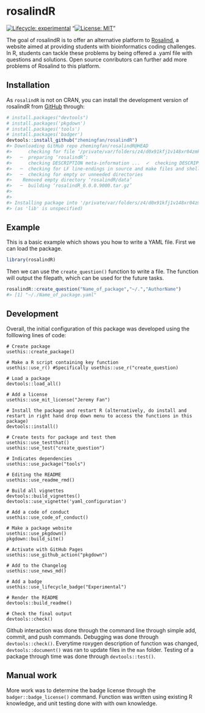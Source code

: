 
<!-- README.md is generated from README.Rmd. Please edit that file -->

# rosalindR

<!-- badges: start -->

[![Lifecycle:
experimental](https://img.shields.io/badge/lifecycle-experimental-orange.svg)](https://www.tidyverse.org/lifecycle/#experimental)
“[![License:
MIT](https://img.shields.io/badge/license-MIT-blue.svg)](https://cran.r-project.org/web/licenses/MIT)”
<!-- badges: end -->

The goal of rosalindR is to offer an alternative platform to
[Rosalind](http://rosalind.info/problems/locations/), a website aimed at
providing students with bioinformatics coding challenges. In R, students
can tackle these problems by being offered a .yaml file with questions
and solutions. Open source conributors can further add more problems of
Rosalind to this platform.

## Installation

As `rosalindR` is not on CRAN, you can install the development version
of rosalindR from [GitHub](https://github.com/) through:

``` r
# install.packages("devtools")
# install.packages('pkgdown')
# install.packages('tools')
# install.packages('badger')
devtools::install_github("zhemingfan/rosalindR")
#> Downloading GitHub repo zhemingfan/rosalindR@HEAD
#>      checking for file ‘/private/var/folders/z4/d0x91kfj1v148xr04zmkynh40000gp/T/RtmpjRWCoK/remotes2083109136cd/zhemingfan-rosalindR-b363ad7/DESCRIPTION’ ...  ✓  checking for file ‘/private/var/folders/z4/d0x91kfj1v148xr04zmkynh40000gp/T/RtmpjRWCoK/remotes2083109136cd/zhemingfan-rosalindR-b363ad7/DESCRIPTION’
#>   ─  preparing ‘rosalindR’:
#>      checking DESCRIPTION meta-information ...  ✓  checking DESCRIPTION meta-information
#>   ─  checking for LF line-endings in source and make files and shell scripts
#>   ─  checking for empty or unneeded directories
#>    Removed empty directory ‘rosalindR/data’
#>   ─  building ‘rosalindR_0.0.0.9000.tar.gz’
#>      
#> 
#> Installing package into '/private/var/folders/z4/d0x91kfj1v148xr04zmkynh40000gp/T/Rtmp0Q1NhJ/temp_libpath158d7e3b0752'
#> (as 'lib' is unspecified)
```

## Example

This is a basic example which shows you how to write a YAML file. First
we can load the package.

``` r
library(rosalindR)
```

Then we can use the `create_question()` function to write a file. The
function will output the filepath, which can be used for the future
tasks.

``` r
rosalindR::create_question("Name_of_package","~/.","AuthorName")
#> [1] "~/./Name_of_package.yaml"
```

## Development

Overall, the initial configuration of this package was developed using
the folllowing lines of code:

``` r_development
# Create package
usethis::create_package()

# Make a R script containing key function
usethis::use_r() #Specifically usethis::use_r("create_question)

# Load a package
devtools::load_all()

# Add a license
usethis::use_mit_license("Jeremy Fan")

# Install the package and restart R (alternatively, do install and restart in right hand drop down menu to access the functions in this package)
devtools::install()

# Create tests for package and test them
usethis::use_testthat()
usethis::use_test("create_question")

# Indicates dependencies
usethis::use_package("tools")

# Editing the README
usethis::use_readme_rmd()

# Build all vignettes
devtools::build_vignettes()
devtools::use_vignette('yaml_configuration')

# Add a code of conduct
usethis::use_code_of_conduct()

# Make a package website
usethis::use_pkgdown()
pkgdown::build_site()

# Activate with GitHub Pages
usethis::use_github_action("pkgdown")

# Add to the Changelog
usethis::use_news_md()

# Add a badge
usethis::use_lifecycle_badge("Experimental")

# Render the README
devtools::build_readme()

# Check the final output
devtools::check()
```

Github interaction was done through the command line through simple add,
commit, and push commands. Debugging was done through
`devtools::check()`. Everytime roxygen description of function was
changed, `devtools::document()` was ran to update files in the `man`
folder. Testing of a package through time was done through
`devtools::test()`.

## Manual work

More work was to determine the badge license through the
`badger::badge_license()` command. Function was written using existing R
knowledge, and unit testing done with with own knowledge.
